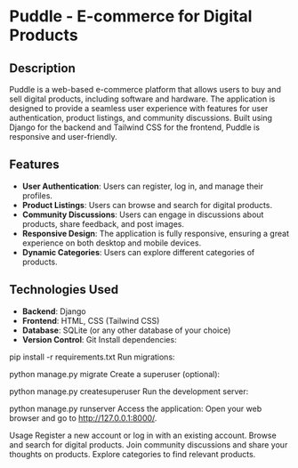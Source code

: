 # Puddle - E-commerce for Digital Products

## Description

Puddle is a web-based e-commerce platform that allows users to buy and sell digital products, including software and hardware. The application is designed to provide a seamless user experience with features for user authentication, product listings, and community discussions. Built using Django for the backend and Tailwind CSS for the frontend, Puddle is responsive and user-friendly.

## Features

- **User  Authentication**: Users can register, log in, and manage their profiles.
- **Product Listings**: Users can browse and search for digital products.
- **Community Discussions**: Users can engage in discussions about products, share feedback, and post images.
- **Responsive Design**: The application is fully responsive, ensuring a great experience on both desktop and mobile devices.
- **Dynamic Categories**: Users can explore different categories of products.

## Technologies Used

- **Backend**: Django
- **Frontend**: HTML, CSS (Tailwind CSS)
- **Database**: SQLite (or any other database of your choice)
- **Version Control**: Git
Install dependencies:

pip install -r requirements.txt
Run migrations:

python manage.py migrate
Create a superuser (optional):

python manage.py createsuperuser
Run the development server:

python manage.py runserver
Access the application:
Open your web browser and go to http://127.0.0.1:8000/.

Usage
Register a new account or log in with an existing account.
Browse and search for digital products.
Join community discussions and share your thoughts on products.
Explore categories to find relevant products.
